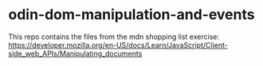 # odin-dom-manipulation-and-events

This repo contains the files from the mdn shopping list exercise:
https://developer.mozilla.org/en-US/docs/Learn/JavaScript/Client-side_web_APIs/Manipulating_documents

